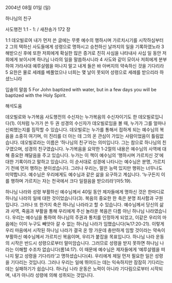2004년 08월 01일 (일)

하나님의 친구



사도행전 1:1 - 1: / 새찬송가 172 장


1:1 데오빌로여 내가 먼저 쓴 글에는 무릇 예수의 행하시며 가르치시기를 시작하심부터 
2 그의 택하신 사도들에게 성령으로 명하시고 승천하신 날까지의 일을 기록하였노라 
3 해받으신 후에 또한 저희에게 확실한 많은 증거로 친히 사심을 나타내사 사십 일 동안 저희에게 보이시며 하나님 나라의 일을 말씀하시니라 
4 사도와 같이 모이사 저희에게 분부하여 가라사대 예루살렘을 떠나지 말고 내게 들은 바 아버지의 약속하신 것을 기다리라 
5 요한은 물로 세례를 베풀었으나 너희는 몇 날이 못되어 성령으로 세례를 받으리라 하셨느니라 

입술의 말씀 
5 For John baptized with water, but in a few days you will be baptized with the Holy Spirit.

해석도움





데오빌로와 누가복음 
사도행전의 수신자는 누가복음의 수신자이기도 한 데오빌로입니다(1). 이처럼 누가가 쓴 두 권 성경의 수신자가 데오빌로임을 볼 때, 누가가 그를 얼마나 신뢰했는지를 짐작할 수 있습니다. 데오빌로는 누가를 통해서 접하게 되는 예수님의 복음을 소중히 여기며, 이 진리를 더 아는 데 그의 온 관심이 가있는 사람이었음이 틀림없습니다. 데오빌로라는 이름은 ‘하나님의 친구’라는 의미입니다. 그는 참으로 하나님의 친구였으며, 성경의 친구였습니다. 누가복음을 요약한 1-2절의 내용은 예수님의 사역에 대해 중요한 깨달음을 주고 있습니다. 누가는 이 책이 예수님의 ‘행하시며 가르치신 것’에 대한 기록이라고 말하고 있습니다. 이 순서대로 성경에 나타나는 예수님은 분명, 가르치기 전에 먼저 행하는 분이셨습니다. 그러나 우리는, 말은 능력 있지만 행위는 너무나도 미약합니다. 예수님은 우리에게도 예수님과 같은 삶을 요구하고 계십니다. ‘누구든지 이를 행하며 가르치는 자는 천국에서 크다 일컬음을 받으리라’(마5:19).     

하나님 나라와 성령 
부활하신 예수님께서 40일 동안 제자들에게 명하신 것은 한마디로 하나님 나라의 일에 대한 것이었습니다(3). 복음의 중요한 한 축은 분명 죄사함과 구원입니다. 그러나 또 한가지 축은 하나님 나라라고 할 수 있습니다. 예수님께서 당신의 삶과 사역, 죽음과 부활을 통해 우리에게 주신 놀라운 복음은 다름 아닌 하나님 나라였습니다. 우리는 예수님을 통하여 하나님의 주권과 통치를 인정하게 되었고, 이같은 우리의 마음에는 이미 누구도 빼앗아 갈 수 없는 하나님 나라가 임했습니다(눅17:20-21). 이렇게 우리 마음에서 시작된 하나님 나라가 결국 온 땅 가운데 충만하게 임할 것이라는 약속이 부활하신 예수님께서 가르치신 복음이며, 우리가 붙잡을 목표입니다. 하나님 나라 운동의 시작은 반드시 성령으로부터 말미암습니다. 그러므로 성령을 받지 못하면 하나님 나라는 이해할 수조차 없습니다(롬14:17). 이 때문에 예수님은 제자들에게 ‘예루살렘을 떠나지 말고 성령을 기다리라’고 명하셨습니다(4). 우리에게 제일 먼저 필요한 일은 성령을 기다리는 것입니다. 그러나 우리는 일에 뛰어드는 데는 익숙하지만 잠잠히 기다리는 데는 실패하기가 쉽습니다. 하나님 나라 운동은 노력이 아니라 기다림으로부터 시작되며, 내가 아니라 성령에 의해 성취되는 것입니다.